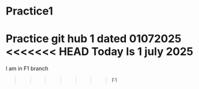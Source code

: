 # Practice1
Practice git hub 1
dated 01072025
<<<<<<< HEAD
Today Is 1 july 2025
=======
I am in F1 branch
>>>>>>> F1
